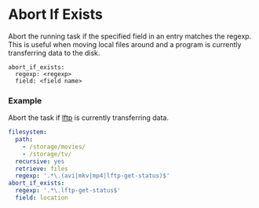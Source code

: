 # Abort If Exists
Abort the running task if the specified field in an entry matches the regexp. This is useful when moving local files around and a program is currently transferring data to the disk.

```YEXT
abort_if_exists:
  regexp: <regexp>
  field: <field name>
```
### Example

Abort the task if [lftp](https://lftp.yar.ru/) is currently transferring data. 

```yaml
filesystem:
  path:
    - /storage/movies/
    - /storage/tv/
  recursive: yes
  retrieve: files
  regexp: '.*\.(avi|mkv|mp4|lftp-get-status)$'
abort_if_exists:
  regexp: '.*\.lftp-get-status$'
  field: location
```